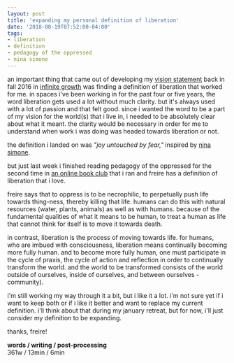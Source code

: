 ```yaml
---
layout: post
title: 'expanding my personal definition of liberation'
date: '2018-08-19T07:52:00-04:00'
tags:
- liberation
- definition
- pedagogy of the oppressed
- nina simone
--- 
```


an important thing that came out of developing my [vision statement](http://lqb2.co/2018/01/08/vision-statement.html) back in fall 2016 in [infinite growth](http://infinitegrowth.rocks/) was finding a definition of liberation that worked for me. in spaces i've been working in for the past four or five years, the word liberation gets used a lot without much clarity. but it's always used with a lot of passion and that felt good.  since i wanted the word to be a part of my vision for the world(s) that i live in, i needed to be absolutely clear about what it meant. the clarity would be necessary in order for me to understand when work i was doing was headed towards liberation or not. 

the definition i landed on was _"joy untouched by fear,"_ inspired by [nina simone](https://www.youtube.com/watch?v=nPD8f2m8WGI). 

but just last week i finished reading pedagogy of the oppressed for the second time in [an online book club](https://potobookclub.wordpress.com/) that i ran and freire has a definition of liberation that i love. 

freire says that to oppress is to be necrophilic, to perpetually push life towards thing-ness, thereby killing that life. humans can do this  with natural resources (water, plants, animals) as well as with humans. because of the fundamental qualities of what it means to be human, to treat a human as life that cannot think for itself is to move it towards death. 

in contrast, liberation is the process of moving towards life. for humans, who are imbued with consciousness, liberation means  continually becoming more fully human. and to become more fully human, one must participate in the cycle of praxis, the cycle of action and reflection in order to continually transform the world.  and the world to be transformed consists of the world outside of ourselves, inside of ourselves, and between ourselves - community). 

i'm still working my way through it a bit, but i like it a lot. i'm not sure yet if i want to keep both or if i like it better and want to replace my current definition. i'll think about that during my january retreat, but for now, i'll just consider my definition to be expanding. 

thanks, freire!

<!-- hyperlink bank -->


<!-- &#042; = asterisk -->
<!-- &#039; = single quote '-->

**words / writing / post-processing**  
361w / 13min / 6min